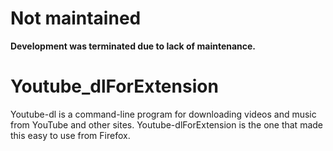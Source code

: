 # Not maintained
**Development was terminated due to lack of maintenance.**

# Youtube_dlForExtension
Youtube-dl is a command-line program for downloading videos and music from YouTube and other sites.
Youtube-dlForExtension is the one that made this easy to use from Firefox.
